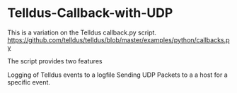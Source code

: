 # Telldus-Callback-with-UDP
This is a variation on the Telldus callback.py script. 
https://github.com/telldus/telldus/blob/master/examples/python/callbacks.py

The script provides two features

Logging of Telldus events to a logfile
Sending UDP Packets to a a host for a specific event.


